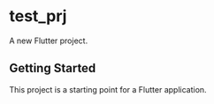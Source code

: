 # test_prj

A new Flutter project.

## Getting Started

This project is a starting point for a Flutter application.


